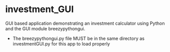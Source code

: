 # investment_GUI
GUI based application demonstrating an investment calculator using Python and the GUI module breezypythongui.
* The breezypythongui.py file MUST be in the same directory as investmentGUI.py for this app to load properly
